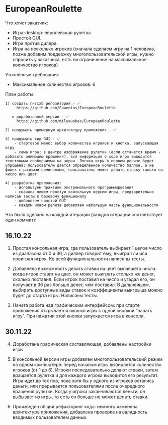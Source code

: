 # EuropeanRoulette

Что хочет заказчик:

* Игра-desktop: европейская рулетка    
* Простой GUI. 
* Игра против дилера. 
* Игра на несколько игроков (сначала сделаем игру на 1 человека, позже добавим поддержку многопользовательской игры; нужно спросить у заказчика, есть ли ограничение на максимальное количество игроков) 
    
Уточнённые требования:

* Максимальное количество игроков: 6

План работы:
    
    1) создать гитхаб репозиторий - ✅
         https://github.com/Fawentus/EuropeanRoulette
         
       в доработанной версии - ✅
         https://github.com/milyaushas/EuropeanRoulette
    
    2) продумать примерную архитектуру приложения - ✅
   
    3) придумать вид GUI - ✅
        - стартовое меню: выбор количества игроков и кнопка, запускающая игру
        - сама игра: в центре изображение рулетки (если останется время - добавить анимацию вращения), вся информация о ходе игры выводится текстовыми сообщениями на экран. Логика игры в первом релизе будет  упрощена: пользователю дается определенное количество баллов, а не фишек с разными номиналами, пользователь может делать ставку только на число или цвет. 
    
    4) разработка приложения:
        - используем практики экстремального программирования
        - сначала пишем простую консольную версию игры, предварительно написав тесты к базовому функционалу
        - добавляем простой GUI
        - каждом новом релизе добавляем небольшую часть функциональности


Что было сделано на каждой итерации (каждой итерации соответствует один коммит):
## 16.10.22
1. Простая консольная игра, где пользователь выбирает 1 целое  число из диапазона от 0 и 36, а диллер говорит ему, выиграл ли или проиграл игрок. Ко всей функциональности написаны тесты.

2. Добавлена возможность делать ставки на цвет выпавшего числа:
когда игрок ставит на цвет, он может выиграть столько же денег, сколько поставил. Если игрок поставил на число и угадал его, он получает в 36 раз больше денег, чем поставил. В дальнейшем, выбирать доступные виды ставок и коэффициенты выигрыша можно будет до старта игры. Написаны тесты.

3. Начата работа над графическим интерфейсом: при старте приложения открывается окошко игры с одной кнопкой “начать игру”. При нажатии этой кнопки запускается игра в консоли.

## 30.11.22

4. Доработана графическая составляющая, добавлены настройки игры.

5. В консольной версии игры добавлен многопользовательский режим на одном компьютере: перед началом игры выбирается количество игроков (от 1 до 6). Игроки последовательно делают ставки, затем вращается рулетка и для каждого игрока выводится его результат. Игра идет до тех пор, пока хотя бы у одного из игроков остались деньги, или прерывается пользователями после очередного вращения рулетки. Когда у игрока заканчиваются деньги, он выбывает из игры, то есть он больше не может делать ставки.

6. Произведен общий рефакторинг кода: немного изменена архитектура приложения, добавлена проверка на валидность вводимых пользователем данных.
